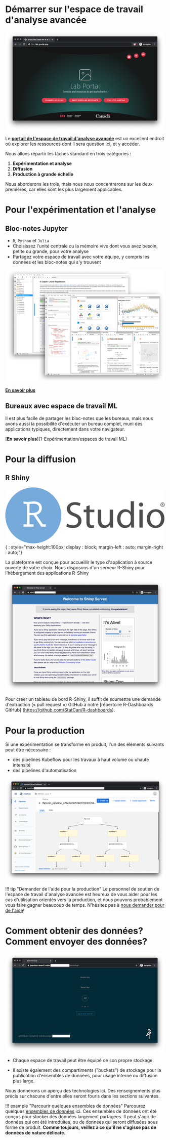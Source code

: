 # D&eacute;marrer sur l'espace de travail d'analyse avanc&eacute;e

![Page d'accueil de l'espace de travail d'analyse avanc&eacute;e](images/readme/portal_ui.png)

Le **[portail de l'espace de travail d'analyse avanc&eacute;e](https://portal.example.ca)**
est un excellent endroit o&ugrave; explorer les ressources dont il sera question ici, et y acc&eacute;der.

Nous allons r&eacute;partir les t&acirc;ches standard en trois cat&eacute;gories :

  1. **Exp&eacute;rimentation et analyse**
  2. **Diffusion**
  3. **Production &agrave; grande &eacute;chelle**

Nous aborderons les trois, mais nous nous concentrerons sur les
deux premi&egrave;res, car elles sont les plus largement applicables.

# Pour l'exp&eacute;rimentation et l'analyse

<!--! [Kubeflow](images/logo-kubeflow.png){ : style="max-height:200px"} -->

## Bloc-notes Jupyter

  - `R`, `Python` et `Julia`
  - Choisissez l'unit&eacute; centrale ou la m&eacute;moire vive dont vous avez besoin, petite ou grande, pour votre analyse
  - Partagez votre espace de travail avec votre &eacute;quipe, y compris les donn&eacute;es et les bloc-notes qui s'y trouvent

![Bloc-notes Jupyter](images/jupyter_in_action.png)

[**En savoir plus**](1-Exp&eacute;rimentation/Jupyter)

## Bureaux avec espace de travail ML

Il est plus facile de partager les bloc-notes que les bureaux, mais nous avons aussi la possibilit&eacute;
d'ex&eacute;cuter un bureau complet, muni des applications typiques, directement dans votre navigateur.

[**En savoir plus**](1-Exp&eacute;rimentation/espaces de travail ML)

# Pour la diffusion

## R Shiny

![R Shiny](images/logo-RStudio.png){ : style="max-height:100px; display : block; margin-left : auto; margin-right : auto;"}

La plateforme est con&ccedil;ue pour accueillir le type d'application &agrave; source ouverte de votre choix.
Nous disposons d'un serveur R-Shiny pour l'h&eacute;bergement des applications R-Shiny

![Serveur R-Shiny](images/readme/shiny_ui.png)
 
Pour cr&eacute;er un tableau de bord R-Shiny, il suffit de soumettre une demande d'extraction (&laquo; pull request &raquo;) GitHub
&agrave; notre [r&eacute;pertoire R-Dashboards GitHub] (https://github.com/StatCan/R-dashboards). 

# Pour la production

Si une exp&eacute;rimentation se transforme en produit, l'un des &eacute;l&eacute;ments suivants peut &ecirc;tre n&eacute;cessaire :

  - des pipelines Kubeflow pour les travaux &agrave; haut volume ou uhaute intensit&eacute;
  - des pipelines d'automatisation
 
![Pipelines Kubeflow](images/readme/kubeflow_pipeline.png)

!!! tip "Demander de l'aide pour la production"
    Le personnel de soutien de l'espace de travail d'analyse avanc&eacute;e est heureux 
    de vous aider pour les cas d'utilisation orient&eacute;s vers la production, 
    et nous pouvons probablement vous faire gagner beaucoup de temps.
    N'h&eacute;sitez pas &agrave; [nous demander pour de l'aide](Aide)!

# Comment obtenir des donn&eacute;es? Comment envoyer des donn&eacute;es?

![Parcourir les ensembles de donn&eacute;es](images/readme/minio_ui.png)

 - Chaque espace de travail peut &ecirc;tre &eacute;quip&eacute; de son propre stockage.

 - Il existe &eacute;galement des compartiments ("buckets") de stockage pour la publication 
   d'ensembles de donn&eacute;es, pour usage interne ou diffusion plus large.

Nous donnerons un aper&ccedil;u des technologies ici. Des renseignements plus pr&eacute;cis sur
chacune d'entre elles seront fouris dans les sections suivantes. 

!!! example "Parcourir quelques ensembles de donn&eacute;es"
    Parcourez quelques [ensembles de donn&eacute;es](https://datasets.example.ca) ici. 
    Ces ensembles de donn&eacute;es ont &eacute;t&eacute; con&ccedil;us pour stocker des donn&eacute;es largement partag&eacute;es. 
    Il peut s'agir de donn&eacute;es qui ont &eacute;t&eacute; introduites, ou de donn&eacute;es qui seront diffus&eacute;es
    sous forme de produit. **Comme toujours, veillez &agrave; ce qu'il ne s'agisse pas de donn&eacute;es 
    de nature d&eacute;licate.**
